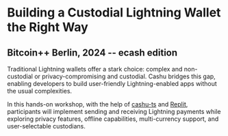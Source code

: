 # Building a Custodial Lightning Wallet the Right Way

## Bitcoin++ Berlin, 2024 -- ecash edition

Traditional Lightning wallets offer a stark choice: complex and non-custodial or privacy-compromising and custodial. Cashu bridges this gap, enabling developers to build user-friendly Lightning-enabled apps without the usual complexities.

In this hands-on workshop, with the help of [cashu-ts](https://github.com/CashuBTC/cashu-ts) and [Replit](https://replit.com), participants will implement sending and receiving Lightning payments while exploring privacy features, offline capabilities, multi-currency support, and user-selectable custodians.
